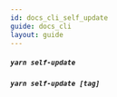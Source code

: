 ```yaml
---
id: docs_cli_self_update
guide: docs_cli
layout: guide
---
```


##### `yarn self-update` <a class="toc" id="toc-yarn-self-update" href="#toc-yarn-self-update"></a>

##### `yarn self-update [tag]` <a class="toc" id="toc-yarn-self-update-tag" href="#toc-yarn-self-update-tag"></a>
